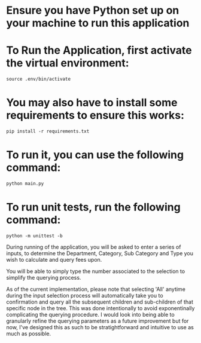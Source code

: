 # Ensure you have Python set up on your machine to run this application

# To Run the Application, first activate the virtual environment:

    source .env/bin/activate

# You may also have to install some requirements to ensure this works:

    pip install -r requirements.txt

# To run it, you can use the following command:

    python main.py

# To run unit tests, run the following command:

    python -m unittest -b

During running of the application, you will be asked to enter a series of inputs, to determine the Department, Category, Sub Category and Type you wish to calculate and query fees upon.

You will be able to simply type the number associated to the selection to simplify the querying process.

As of the current implementation, please note that selecting 'All' anytime during the input selection process will automatically take you to confirmation and query all the subsequent children and sub-children of that specific node in the tree. This was done intentionally to avoid exponentinally complicating the querying procedure. I would look into being able to granularly refine the querying parameters as a future improvement but for now, I've designed this as such to be stratightforward and intuitive to use as much as possible.
